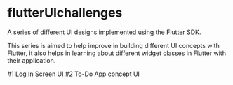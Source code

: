 # flutterUIchallenges
A series of different UI designs implemented using the Flutter SDK.
 
This series is aimed to help improve in building different UI concepts with Flutter, it also helps in learning about different widget classes in Flutter with their application.

#1 Log In Screen UI
#2 To-Do App concept UI
